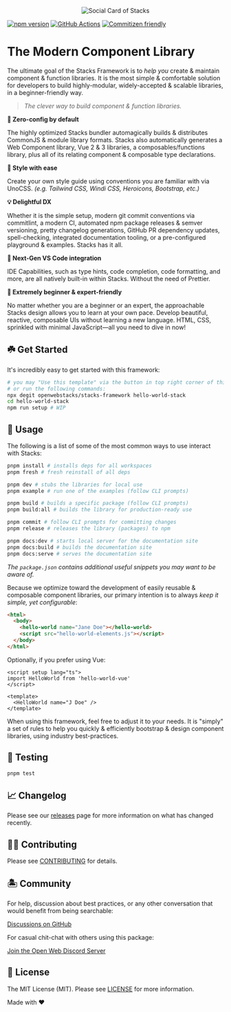<p align="center"><img src=".github/art/social.png" alt="Social Card of Stacks"></p>

[![npm version][npm-version-src]][npm-version-href]
[![GitHub Actions][github-actions-src]][github-actions-href]
[![Commitizen friendly](https://img.shields.io/badge/commitizen-friendly-brightgreen.svg)](http://commitizen.github.io/cz-cli/)
<!-- [![npm downloads][npm-downloads-src]][npm-downloads-href] -->
<!-- [![Codecov][codecov-src]][codecov-href] -->

# The Modern Component Library

The ultimate goal of the Stacks Framework is to _help you_ create & maintain component & function libraries. It is the most simple & comfortable solution for developers to build highly-modular, widely-accepted & scalable libraries, in a beginner-friendly way.

> _The clever way to build component & function libraries._

**🤖 Zero-config by default**  

The highly optimized Stacks bundler automagically builds & distributes CommonJS & module library formats. Stacks also automatically generates a Web Component library, Vue 2 & 3 libraries, a composables/functions library, plus all of its relating component & composable type declarations.

**🎨 Style with ease**

Create your own style guide using conventions you are familiar with via UnoCSS. _(e.g. Tailwind CSS, Windi CSS, Heroicons, Bootstrap, etc.)_

**💡 Delightful DX**

Whether it is the simple setup, modern git commit conventions via commitlint, a modern CI, automated npm package releases & semver versioning, pretty changelog generations, GitHub PR dependency updates, spell-checking, integrated documentation tooling, or a pre-configured playground & examples. Stacks has it all.

**🧩 Next-Gen VS Code integration**

IDE Capabilities, such as type hints, code completion, code formatting, and more, are all natively built-in within Stacks. Without the need of Prettier.

**🤝 Extremely beginner & expert-friendly**

No matter whether you are a beginner or an expert, the approachable Stacks design allows you to learn at your own pace. Develop beautiful, reactive, composable UIs without learning a new language. HTML, CSS, sprinkled with minimal JavaScript—all you need to dive in now!

## ☘️ Get Started

It's incredibly easy to get started with this framework:

```bash
# you may "Use this template" via the button in top right corner of this page
# or run the following commands:
npx degit openwebstacks/stacks-framework hello-world-stack
cd hello-world-stack
npm run setup # WIP
```

## 🤖 Usage

The following is a list of some of the most common ways to use interact with Stacks:

```bash
pnpm install # installs deps for all workspaces
pnpm fresh # fresh reinstall of all deps

pnpm dev # stubs the libraries for local use
pnpm example # run one of the examples (follow CLI prompts)

pnpm build # builds a specific package (follow CLI prompts)
pnpm build:all # builds the library for production-ready use

pnpm commit # follow CLI prompts for committing changes
pnpm release # releases the library (packages) to npm

pnpm docs:dev # starts local server for the documentation site
pnpm docs:build # builds the documentation site
pnpm docs:serve # serves the documentation site
```

_The `package.json` contains additional useful snippets you may want to be aware of._

Because we optimize toward the development of easily reusable & composable component libraries, our primary intention is to always _keep it simple, yet configurable_:

```html
<html>
  <body>
    <hello-world name="Jane Doe"></hello-world>
    <script src="hello-world-elements.js"></script>
  </body>
</html>
```

Optionally, if you prefer using Vue:

```vue
<script setup lang="ts">
import HelloWorld from 'hello-world-vue'
</script>

<template>
  <HelloWorld name="J Doe" />
</template>
```

When using this framework, feel free to adjust it to your needs. It is "simply" a set of rules to help you quickly & efficiently bootstrap & design component libraries, using industry best-practices.

## 🧪 Testing

```bash
pnpm test
```

## 📈 Changelog

Please see our [releases](https://github.com/openwebstacks/stacks-framework/releases) page for more information on what has changed recently.

## 💪🏼 Contributing

Please see [CONTRIBUTING](.github/CONTRIBUTING.md) for details.

## 🏝 Community

For help, discussion about best practices, or any other conversation that would benefit from being searchable:

[Discussions on GitHub](https://github.com/openwebstacks/stacks-framework/discussions)

For casual chit-chat with others using this package:

[Join the Open Web Discord Server](https://discord.ow3.org)

## 📄 License

The MIT License (MIT). Please see [LICENSE](LICENSE.md) for more information.

Made with ❤️

<!-- Badges -->
[npm-version-src]: https://img.shields.io/npm/v/@ow3/hello-world-vue?style=flat-square
[npm-version-href]: https://npmjs.com/package/@ow3/hello-world-vue

[npm-downloads-src]: https://img.shields.io/npm/dm/@ow3/hello-world-vue?style=flat-square
[npm-downloads-href]: https://npmjs.com/package/@ow3/hello-world-vue

[github-actions-src]: https://img.shields.io/github/workflow/status/openwebstacks/stacks-framework/CI/main?style=flat-square
[github-actions-href]: https://github.com/openwebstacks/stacks-framework/actions?query=workflow%3Aci

<!-- [codecov-src]: https://img.shields.io/codecov/c/gh/openwebstacks/stacks-framework/main?style=flat-square
[codecov-href]: https://codecov.io/gh/openwebstacks/stacks-framework -->

